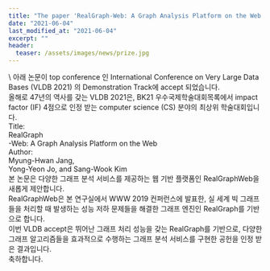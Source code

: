 ```yaml
---
title: "The paper 'RealGraph-Web: A Graph Analysis Platform on the Web' has been accepted in VLDB 2021"
date: "2021-06-04"
last_modified_at: "2021-06-04"
excerpt: ""
header:
  teaser: /assets/images/news/prize.jpg
---
```

\\
아래 논문이 top conference 인 International Conference on Very Large Data Bases (VLDB 2021) 의 Demonstration Track에 accept 되었습니다.<br>올해로 47년의 역사를 갖는 VLDB 2021은, BK21 우수국제학술대회목록에서 impact factor (IF) 4점으로 인정 받는 computer science (CS) 분야의 최상위 학술대회입니다.<br>Title:<br>RealGraph<br>-Web: A Graph Analysis Platform on the Web<br>Author:<br>Myung-Hwan Jang,<br>Yong-Yeon Jo, and Sang-Wook Kim<br>본 논문은 다양한 그래프 분석 서비스를 제공하는 웹 기반 플랫폼인 RealGraphWeb을 새롭게 제안합니다.<br>RealGraphWeb은 본 연구실에서 WWW 2019 컨퍼런스에 발표한, 실 세계 빅 그래프들을 처리할 때 발생하는 성능 저하 문제들을 해결한 그래프 엔진인 RealGraph를 기반으로 합니다.<br>이번 VLDB accept은 뛰어난 그래프 처리 성능을 갖는 RealGraph를 기반으로, 다양한 그래프 알고리즘들을 효과적으로 수행하는 그래프 분석 서비스를 구현한 공헌을 인정 받은 결과입니다.<br>축하합니다.